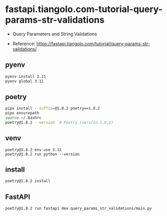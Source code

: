 # fastapi.tiangolo.com-tutorial-query-params-str-validations

- Query Parameters and String Validations

- Reference: https://fastapi.tiangolo.com/tutorial/query-params-str-validations/

## pyenv

```sh
pyenv install 3.11
pyenv global 3.11
```

## poetry

```sh
pipx install --suffix=@1.8.2 poetry==1.8.2
pipx ensurepath
source ~/.bashrc
poetry@1.8.2 --version  # Poetry (version 1.8.2)
```

## venv

```
poetry@1.8.2 env use 3.11
poetry@1.8.2 run python --version
```

## install

```sh
poetry@1.8.2 install
```

## FastAPI

```sh
poetry@1.8.2 run fastapi dev query_params_str_validations/main.py
```
